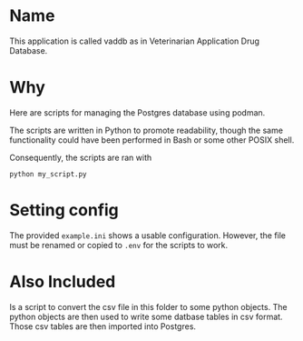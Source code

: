 # Name
This application is called vaddb as in Veterinarian Application Drug
Database.

# Why

Here are scripts for managing the Postgres database using podman.

The scripts are written in Python to promote readability, though the same
functionality could have been performed in Bash or some other POSIX shell.

Consequently, the scripts are ran with 

```
python my_script.py
```

# Setting config

The provided `example.ini` shows a usable configuration.
However, the file must be renamed or copied to `.env` for the scripts to work.

# Also Included

Is a script to convert the csv file in this folder to some python objects.
The python objects are then used to write some datbase tables in csv format.
Those csv tables are then imported into Postgres.


